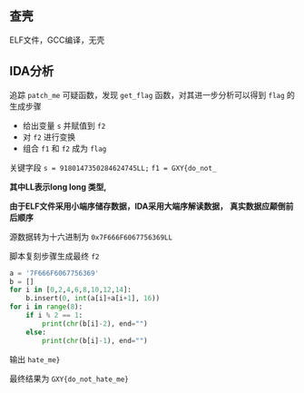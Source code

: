 ## 查壳
ELF文件，GCC编译，无壳

## IDA分析

追踪 `patch_me` 可疑函数，发现 `get_flag` 函数，对其进一步分析可以得到 `flag` 的生成步骤

* 给出变量 `s` 并赋值到 `f2`
* 对 `f2`  进行变换
* 组合 `f1` 和 `f2` 成为 `flag`


关键字段 `s = 9180147350284624745LL;`   `f1 = GXY{do_not_`

**其中LL表示long long 类型,**

**由于ELF文件采用小端序储存数据，IDA采用大端序解读数据，**
**真实数据应颠倒前后顺序**

源数据转为十六进制为 `0x7F666F6067756369LL`

脚本复刻步骤生成最终 `f2`

```python
a = '7F666F6067756369'
b = []
for i in [0,2,4,6,8,10,12,14]:
    b.insert(0, int(a[i]+a[i+1], 16))
for i in range(8):
    if i % 2 == 1:
        print(chr(b[i]-2), end="")
    else:
        print(chr(b[i]-1), end="")
```
输出 `hate_me}`

最终结果为 `GXY{do_not_hate_me}`
